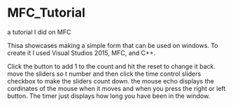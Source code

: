 # MFC_Tutorial
a tutorial I did on MFC

Thisa showcases making a simple form that can be used on windows. To create it I used Visual Studios 2015, MFC, and C++.


Click the button to add 1 to the count and hit the reset to change it back. move the sliders so t number and then click the time control sliders checkbox to make the sliders count down. the mouse echo displays the cordinates of the mouse when it moves and when you press the right or left button. The timer just displays how long you have been in the window. 
